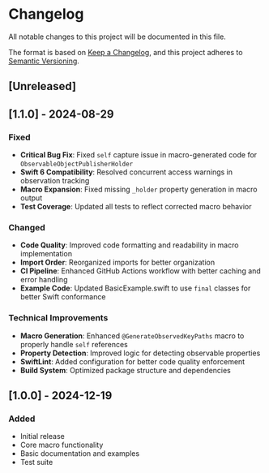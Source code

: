 # Changelog

All notable changes to this project will be documented in this file.

The format is based on [Keep a Changelog](https://keepachangelog.com/en/1.0.0/),
and this project adheres to [Semantic Versioning](https://semver.org/spec/v2.0.0.html).

## [Unreleased]

## [1.1.0] - 2024-08-29

### Fixed
- **Critical Bug Fix**: Fixed `self` capture issue in macro-generated code for `ObservableObjectPublisherHolder`
- **Swift 6 Compatibility**: Resolved concurrent access warnings in observation tracking
- **Macro Expansion**: Fixed missing `_holder` property generation in macro output
- **Test Coverage**: Updated all tests to reflect corrected macro behavior

### Changed
- **Code Quality**: Improved code formatting and readability in macro implementation
- **Import Order**: Reorganized imports for better organization
- **CI Pipeline**: Enhanced GitHub Actions workflow with better caching and error handling
- **Example Code**: Updated BasicExample.swift to use `final` classes for better Swift conformance

### Technical Improvements
- **Macro Generation**: Enhanced `@GenerateObservedKeyPaths` macro to properly handle `self` references
- **Property Detection**: Improved logic for detecting observable properties
- **SwiftLint**: Added configuration for better code quality enforcement
- **Build System**: Optimized package structure and dependencies

## [1.0.0] - 2024-12-19

### Added
- Initial release
- Core macro functionality
- Basic documentation and examples
- Test suite
